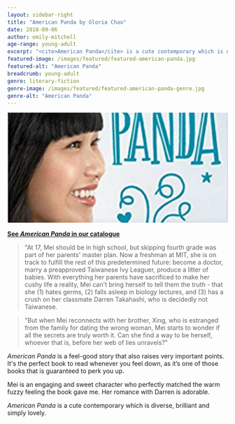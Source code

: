 ```yaml
---
layout: sidebar-right
title: "American Panda by Gloria Chao"
date: 2018-09-06
author: emily-mitchell
age-range: young-adult
excerpt: "<cite>American Panda</cite> is a cute contemporary which is diverse, brilliant and simply lovely."
featured-image: /images/featured/featured-american-panda.jpg
featured-alt: "American Panda"
breadcrumb: young-adult
genre: literary-fiction
genre-image: /images/featured/featured-american-panda-genre.jpg
genre-alt: "American Panda"
---
```


![American Panda](/images/featured/featured-american-panda.jpg)

**[See <cite>American Panda</cite> in our catalogue](https://suffolk.spydus.co.uk/cgi-bin/spydus.exe/ENQ/OPAC/BIBENQ?BRN=2375000)**

> "At 17, Mei should be in high school, but skipping fourth grade was part of her parents' master plan. Now a freshman at MIT, she is on track to fulfill the rest of this predetermined future: become a doctor, marry a preapproved Taiwanese Ivy Leaguer, produce a litter of babies. With everything her parents have sacrificed to make her cushy life a reality, Mei can't bring herself to tell them the truth - that she (1) hates germs, (2) falls asleep in biology lectures, and (3) has a crush on her classmate Darren Takahashi, who is decidedly not Taiwanese.

> "But when Mei reconnects with her brother, Xing, who is estranged from the family for dating the wrong woman, Mei starts to wonder if all the secrets are truly worth it. Can she find a way to be herself, whoever that is, before her web of lies unravels?"

<cite>American Panda</cite> is a feel-good story that also raises very important points. It's the perfect book to read whenever you feel down, as it’s one of those books that is guaranteed to perk you up.

Mei is an engaging and sweet character who perfectly matched the warm fuzzy feeling the book gave me. Her romance with Darren is adorable.

<cite>American Panda</cite> is a cute contemporary which is diverse, brilliant and simply lovely.
